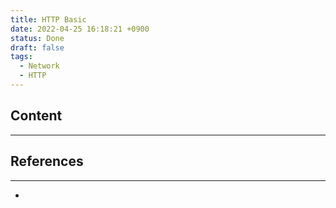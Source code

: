 ```yaml
---
title: HTTP Basic
date: 2022-04-25 16:18:21 +0900
status: Done
draft: false
tags:
  - Network
  - HTTP
---
```

## Content
---


## References
---
- 
